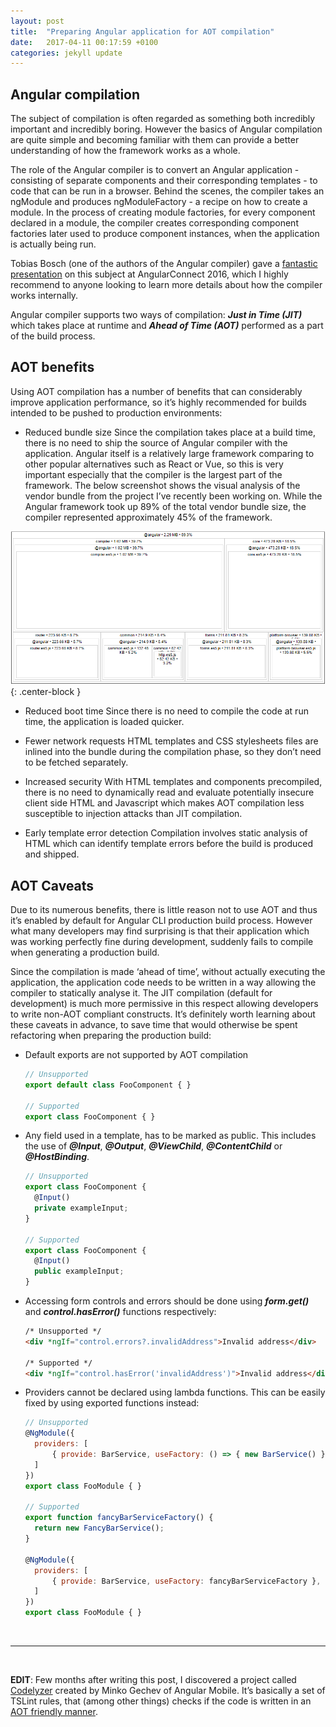 ```yaml
---
layout: post
title:  "Preparing Angular application for AOT compilation"
date:   2017-04-11 00:17:59 +0100
categories: jekyll update
---
```



## Angular compilation


The subject of compilation is often regarded as something both incredibly important and incredibly boring.
However the basics of Angular compilation are quite simple and becoming familiar with them can provide a better understanding of how the framework works as a whole.

The role of the Angular compiler is to convert an Angular application - consisting of separate components and their corresponding templates - to code that can be run in a browser.
Behind the scenes, the compiler takes an ngModule and produces ngModuleFactory - a recipe on how to create a module. In the process of creating module factories, for every component declared in a module, the compiler creates corresponding component factories later used to produce component instances, when the application is actually being run.


Tobias Bosch (one of the authors of the Angular compiler) gave a [fantastic presentation](https://www.youtube.com/watch?v=kW9cJsvcsGo) on this subject at AngularConnect 2016, which I highly recommend to anyone looking to learn more details about how the compiler works internally.

Angular compiler supports two ways of compilation: ***Just in Time (JIT)*** which takes place at runtime and ***Ahead of Time (AOT)*** performed as a part of the build process.



## AOT benefits

Using AOT compilation has a number of benefits that can considerably improve application performance, so it’s highly recommended for builds intended to be pushed to production environments:

  

-   Reduced bundle size
Since the compilation takes place at a build time, there is no need to ship the source of Angular compiler with the application. Angular itself is a relatively large framework comparing to other popular alternatives such as React or Vue, so this is very important especially that the compiler is the largest part of the framework. The below screenshot shows the visual analysis of the vendor bundle from the project I’ve recently been working on. While the Angular framework took up 89% of the total vendor bundle size, the compiler represented approximately 45% of the framework.
    

![](/assets/posts/2/size_breakdown.png){: .center-block }

-   Reduced boot time
Since there is no need to compile the code at run time, the application is loaded quicker.
    
-   Fewer network requests
HTML templates and CSS stylesheets files are inlined into the bundle during the compilation phase, so they don’t need to be fetched separately.
    
-   Increased security
With HTML templates and components precompiled, there is no need to dynamically read and evaluate potentially insecure client side HTML and Javascript which makes AOT compilation less susceptible to injection attacks than JIT compilation.
    
-   Early template error detection
Compilation involves static analysis of HTML which can identify template errors before the build is produced and shipped.
    

  
  

## AOT Caveats

Due to its numerous benefits, there is little reason not to use AOT and thus it’s enabled by default for Angular CLI production build process. However what many developers may find surprising is that their application which was working perfectly fine during development, suddenly fails to compile when generating a production build.

  

Since the compilation is made ‘ahead of time’, without actually executing the application, the application code needs to be written in a way allowing the compiler to statically analyse it. The JIT compilation (default for development) is much more permissive in this respect allowing developers to write non-AOT compliant constructs. It’s definitely worth learning about these caveats in advance, to save time that would otherwise be spent refactoring when preparing the production build:

  
  
  
  
  

 - Default exports are not supported by AOT compilation
   
      ```js
    // Unsupported
    export default class FooComponent { }
    
    // Supported
    export class FooComponent { }
      ```
  

-   Any field used in a template, has to be marked as public. This includes the use of ***@Input***, ***@Output***, ***@ViewChild***, ***@ContentChild*** or ***@HostBinding***.

	
      ```js
    // Unsupported
    export class FooComponent {
        @Input()
        private exampleInput;
    }
    
    // Supported
    export class FooComponent {
        @Input()
        public exampleInput;
    }
      ```


  

-   Accessing form controls and errors should be done using ***form.get()*** and ***control.hasError()*** functions respectively:


      ```html
    /* Unsupported */
    <div *ngIf="control.errors?.invalidAddress">Invalid address</div>
    
    /* Supported */
    <div *ngIf="control.hasError('invalidAddress')">Invalid address</div>
      ```

  
  

-   Providers cannot be declared using lambda functions. This can be easily fixed by using exported functions instead:
    


      ```js
    // Unsupported
    @NgModule({
        providers: [
            { provide: BarService, useFactory: () => { new BarService() } },
        ]
    })
    export class FooModule { }
    
    // Supported
    export function fancyBarServiceFactory() {
        return new FancyBarService();
    }
    
    @NgModule({
        providers: [
            { provide: BarService, useFactory: fancyBarServiceFactory },
        ]
    })
    export class FooModule { }
      ```

<br />

----------

<br />

**EDIT**: Few months after writing this post, I discovered a project called [Codelyzer](https://github.com/mgechev/codelyzer) created by Minko Gechev of Angular Mobile. It’s basically a set of TSLint rules, that (among other things) checks if the code is written in an [AOT friendly manner](https://twitter.com/mgechev/status/777887201258381312).
